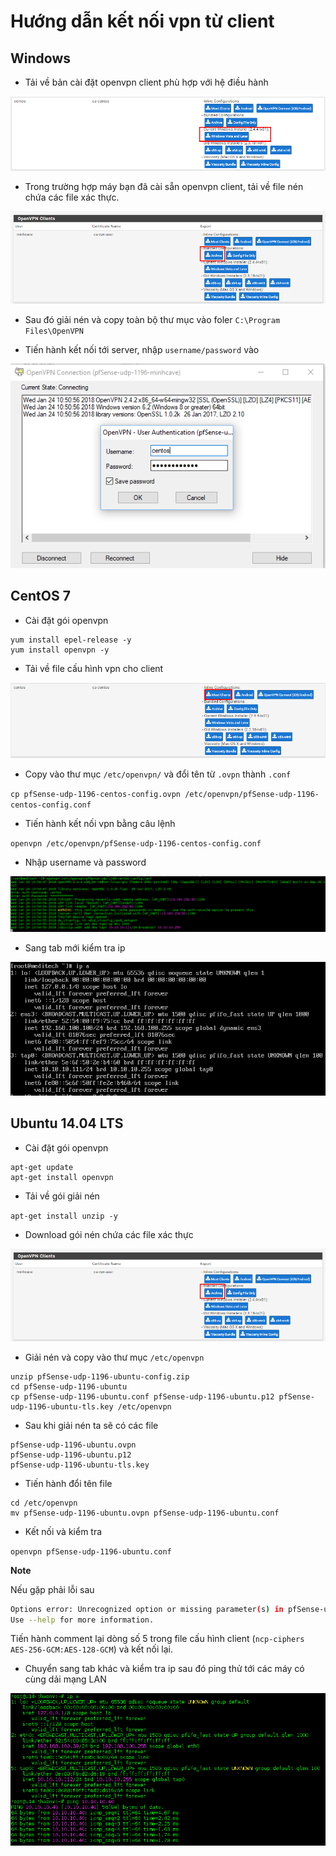 # Hướng dẫn kết nối vpn từ client

## Windows

- Tải về bản cài đặt openvpn client phù hợp với hệ điều hành

<img src="../images/48.png">

- Trong trường hợp máy bạn đã cài sẵn openvpn client, tải về file nén chứa các file xác thực.

<img src="../images/35.png">

- Sau đó giải nén và copy toàn bộ thư mục vào foler `C:\Program Files\OpenVPN`

- Tiến hành kết nối tới server, nhập `username/password` vào

<img src="../images/49.png">

## CentOS 7

- Cài đặt gói openvpn

```
yum install epel-release -y
yum install openvpn -y
```

- Tải về file cấu hình vpn cho client

<img src="../images/47.png">

- Copy vào thư mục `/etc/openvpn/` và đổi tên từ `.ovpn` thành `.conf`

`cp pfSense-udp-1196-centos-config.ovpn /etc/openvpn/pfSense-udp-1196-centos-config.conf`

- Tiến hành kết nối vpn bằng câu lệnh

`openvpn /etc/openvpn/pfSense-udp-1196-centos-config.conf`

- Nhập username và password

<img src="../images/50.png">

- Sang tab mới kiểm tra ip

<img src="../images/51.png">

## Ubuntu 14.04 LTS

- Cài đặt gói openvpn

```
apt-get update
apt-get install openvpn
```

- Tải về gói giải nén

`apt-get install unzip -y`

- Download gói nén chứa các file xác thực

<img src="../images/35.png">

- Giải nén và copy vào thư mục `/etc/openvpn`

```
unzip pfSense-udp-1196-ubuntu-config.zip
cd pfSense-udp-1196-ubuntu
cp pfSense-udp-1196-ubuntu.conf pfSense-udp-1196-ubuntu.p12 pfSense-udp-1196-ubuntu-tls.key /etc/openvpn
```

- Sau khi giải nén ta sẽ có các file

```
pfSense-udp-1196-ubuntu.ovpn
pfSense-udp-1196-ubuntu.p12
pfSense-udp-1196-ubuntu-tls.key
```

- Tiến hành đổi tên file

```
cd /etc/openvpn
mv pfSense-udp-1196-ubuntu.ovpn pfSense-udp-1196-ubuntu.conf
```

- Kết nối và kiểm tra

`openvpn pfSense-udp-1196-ubuntu.conf`

**Note**

Nếu gặp phải lỗi sau

``` sh
Options error: Unrecognized option or missing parameter(s) in pfSense-udp-1196-ubuntu.conf:5: ncp-ciphers (2.3.2)
Use --help for more information.
```

Tiến hành comment lại dòng số 5 trong file cấu hình client (`ncp-ciphers AES-256-GCM:AES-128-GCM`) và kết nối lại.

- Chuyển sang tab khác và kiểm tra ip sau đó ping thử tới các máy có cùng dải mạng LAN

<img src="../images/52.png">
